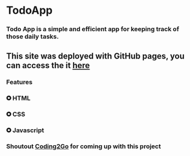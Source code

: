 # TodoApp

### Todo App is a simple and efficient app for keeping track of those daily tasks.

## This site was deployed with GitHub pages, you can access the it [here](https://juicechamp.github.io/TodoApp/)


### Features
### 🞉 HTML
### 🞉 CSS
### 🞉 Javascript

### Shoutout [Coding2Go](https://www.youtube.com/@coding2go) for coming up with this project
